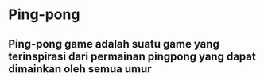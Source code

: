# Ping-pong
## Ping-pong game adalah suatu game yang terinspirasi dari permainan pingpong yang dapat dimainkan oleh semua umur
